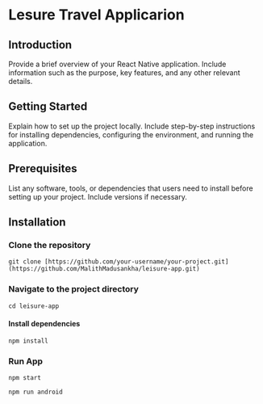 # Lesure Travel Applicarion

## Introduction
Provide a brief overview of your React Native application. Include information such as the purpose, key features, and any other relevant details.

## Getting Started
Explain how to set up the project locally. Include step-by-step instructions for installing dependencies, configuring the environment, and running the application.

## Prerequisites
List any software, tools, or dependencies that users need to install before setting up your project. Include versions if necessary.

## Installation

### Clone the repository
`git clone [https://github.com/your-username/your-project.git](https://github.com/MalithMadusankha/leisure-app.git)`

### Navigate to the project directory
`cd leisure-app`

#### Install dependencies
`npm install`

### Run App
`npm start`

`npm run android`
